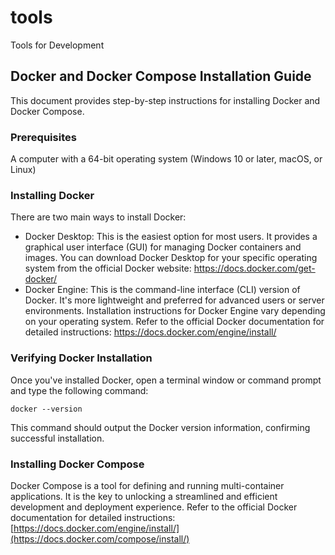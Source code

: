 # tools
Tools for Development

## Docker and Docker Compose Installation Guide 
This document provides step-by-step instructions for installing Docker and Docker Compose.

### Prerequisites
  A computer with a 64-bit operating system (Windows 10 or later, macOS, or Linux)
### Installing Docker
There are two main ways to install Docker:

* Docker Desktop: This is the easiest option for most users. It provides a graphical user interface (GUI) for managing Docker containers and images. You can download Docker Desktop for your specific operating system from the official Docker website: https://docs.docker.com/get-docker/
* Docker Engine: This is the command-line interface (CLI) version of Docker. It's more lightweight and preferred for advanced users or server environments. Installation instructions for Docker Engine vary depending on your operating system. Refer to the official Docker documentation for detailed instructions: https://docs.docker.com/engine/install/

### Verifying Docker Installation
Once you've installed Docker, open a terminal window or command prompt and type the following command:
```
docker --version
```
This command should output the Docker version information, confirming successful installation.

### Installing Docker Compose
Docker Compose is a tool for defining and running multi-container applications. It is the key to unlocking a streamlined and efficient development and deployment experience. Refer to the official Docker documentation for detailed instructions: [https://docs.docker.com/engine/install/](https://docs.docker.com/compose/install/)
